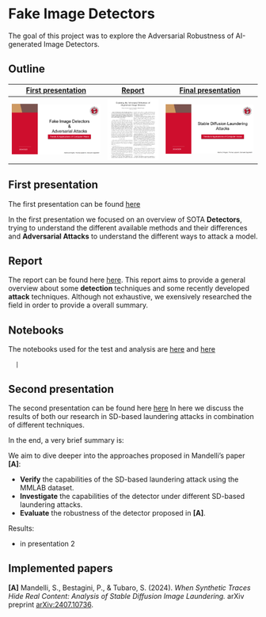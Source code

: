 # Fake Image Detectors
The goal of this project was to explore the Adversarial Robustness of AI-generated Image Detectors.

## Outline

| <a href="Presentation_1/Img/First_presentation.pdf" target="_blank"><b>First presentation</b></a> | <a href="Report/main.pdf" target="_blank"><b>Report</b></a> | <a href="Presentation_1/Img/First_presentation.pdf" target="_blank"><b>Final presentation</b></a> |
|--------------------------------------------------------------------------------------------------------------------------|---------------------------------------------------------------------------------------------------------------------------------|--------------------------------------------------------------------------------------------------------------------------------|
| [![](Presentation_1/Img/THUMBNAIL_FIRSTPRE.png)](docs/presentations/TACV-I-milestone.pdf) | [![](Report/THUMB_NAIL_REPORT.png)](Report/main.pdf)         | [![](img/THUMBNAL_LAST.png)]("Presentation_2/lLAST_presentation.pdf)        |



## First presentation
The first presentation can be found [here](Presentation_1/Img/First_presentation.pdf)

In the first presentation we focused on an overview of SOTA **Detectors**, trying to understand the different available methods and their differences and **Adversarial Attacks** to understand the different ways to attack a model.
## Report
The report can be found here [here](Report/main.pdf).
This report aims to provide a general overview about some **detection** techniques and some recently developed **attack** techniques. Although not exhaustive, we exensively researched the field in order to provide a overall summary.


## Notebooks
The notebooks used for the test and analysis are [here](EXPERIMENTS/) and [here](SD_script/)
<!-- The main ideas are two:
- [note.ipynb](src/notebooks/note.ipynb): blablabla
 <a target="_blank" href="https://colab.research.google.com/github/filippodaniotti/TACV-DA-project/blob/master/src/notebooks/adversarial_architectures.ipynb">  <img src="https://colab.research.google.com/assets/colab-badge.svg" alt="Open In Colab"/>  -->
      |

## Second presentation
The second presentation can be found here [here](Presentation_2/LAST_presentation.pdf)
In here we discuss the results of both our research in SD-based laundering attacks in combination of different techniques.

In the end, a very brief summary is:

We aim to dive deeper into the approaches proposed in Mandelli’s paper **[A]**:
- **Verify** the capabilities of the SD-based laundering attack using the MMLAB dataset.
- **Investigate** the capabilities of the detector under different SD-based laundering attacks.
- **Evaluate** the robustness of the detector proposed in **[A]**.

Results:
- in presentation 2

## Implemented papers

**[A]** Mandelli, S., Bestagini, P., & Tubaro, S. (2024). *When Synthetic Traces Hide Real Content: Analysis of Stable Diffusion Image Laundering.* arXiv preprint [arXiv:2407.10736](https://arxiv.org/abs/2407.10736).

